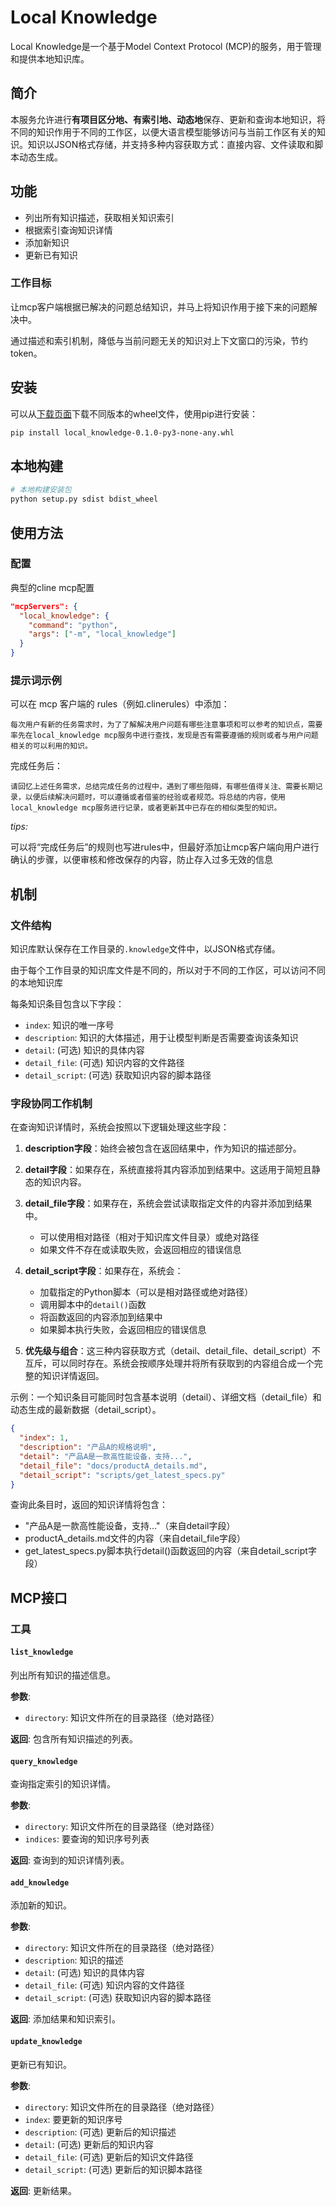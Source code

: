 # Local Knowledge

Local Knowledge是一个基于Model Context Protocol (MCP)的服务，用于管理和提供本地知识库。

## 简介

本服务允许进行**有项目区分地、有索引地、动态地**保存、更新和查询本地知识，将不同的知识作用于不同的工作区，以便大语言模型能够访问与当前工作区有关的知识。知识以JSON格式存储，并支持多种内容获取方式：直接内容、文件读取和脚本动态生成。

## 功能

- 列出所有知识描述，获取相关知识索引
- 根据索引查询知识详情
- 添加新知识
- 更新已有知识

### 工作目标

让mcp客户端根据已解决的问题总结知识，并马上将知识作用于接下来的问题解决中。

通过描述和索引机制，降低与当前问题无关的知识对上下文窗口的污染，节约token。


## 安装

可以从[下载页面](https://github.com/RedSiamese/local-knowledge-mcp/releases/)下载不同版本的wheel文件，使用pip进行安装：

```bash
pip install local_knowledge-0.1.0-py3-none-any.whl
```


## 本地构建

```bash
# 本地构建安装包
python setup.py sdist bdist_wheel
```


## 使用方法

### 配置

典型的cline mcp配置

```json
"mcpServers": {
  "local_knowledge": {
    "command": "python",
    "args": ["-m", "local_knowledge"]
  }
}
```

### 提示词示例
可以在 mcp 客户端的 rules（例如.clinerules）中添加：
``` 
每次用户有新的任务需求时，为了了解解决用户问题有哪些注意事项和可以参考的知识点，需要率先在local_knowledge mcp服务中进行查找，发现是否有需要遵循的规则或者与用户问题相关的可以利用的知识。
```
完成任务后：
```
请回忆上述任务需求，总结完成任务的过程中，遇到了哪些阻碍，有哪些值得关注、需要长期记录，以便后续解决问题时，可以遵循或者借鉴的经验或者规范。将总结的内容，使用local_knowledge mcp服务进行记录，或者更新其中已存在的相似类型的知识。
```

*tips:*

可以将“完成任务后”的规则也写进rules中，但最好添加让mcp客户端向用户进行确认的步骤，以便审核和修改保存的内容，防止存入过多无效的信息


## 机制

### 文件结构

知识库默认保存在工作目录的`.knowledge`文件中，以JSON格式存储。

由于每个工作目录的知识库文件是不同的，所以对于不同的工作区，可以访问不同的本地知识库

每条知识条目包含以下字段：

- `index`: 知识的唯一序号
- `description`: 知识的大体描述，用于让模型判断是否需要查询该条知识
- `detail`: (可选) 知识的具体内容
- `detail_file`: (可选) 知识内容的文件路径
- `detail_script`: (可选) 获取知识内容的脚本路径

### 字段协同工作机制

在查询知识详情时，系统会按照以下逻辑处理这些字段：

1. **description字段**：始终会被包含在返回结果中，作为知识的描述部分。

2. **detail字段**：如果存在，系统直接将其内容添加到结果中。这适用于简短且静态的知识内容。

3. **detail_file字段**：如果存在，系统会尝试读取指定文件的内容并添加到结果中。
   - 可以使用相对路径（相对于知识库文件目录）或绝对路径
   - 如果文件不存在或读取失败，会返回相应的错误信息

4. **detail_script字段**：如果存在，系统会：
   - 加载指定的Python脚本（可以是相对路径或绝对路径）
   - 调用脚本中的`detail()`函数
   - 将函数返回的内容添加到结果中
   - 如果脚本执行失败，会返回相应的错误信息

5. **优先级与组合**：这三种内容获取方式（detail、detail_file、detail_script）不互斥，可以同时存在。系统会按顺序处理并将所有获取到的内容组合成一个完整的知识详情返回。

示例：一个知识条目可能同时包含基本说明（detail）、详细文档（detail_file）和动态生成的最新数据（detail_script）。

```json
{
  "index": 1,
  "description": "产品A的规格说明",
  "detail": "产品A是一款高性能设备，支持...",
  "detail_file": "docs/productA_details.md",
  "detail_script": "scripts/get_latest_specs.py"
}
```

查询此条目时，返回的知识详情将包含：
- "产品A是一款高性能设备，支持..."（来自detail字段）
- productA_details.md文件的内容（来自detail_file字段）
- get_latest_specs.py脚本执行detail()函数返回的内容（来自detail_script字段）


## MCP接口

### 工具

#### `list_knowledge`

列出所有知识的描述信息。

**参数**:
- `directory`: 知识文件所在的目录路径（绝对路径）

**返回**:
包含所有知识描述的列表。

#### `query_knowledge`

查询指定索引的知识详情。

**参数**:
- `directory`: 知识文件所在的目录路径（绝对路径）
- `indices`: 要查询的知识序号列表

**返回**:
查询到的知识详情列表。

#### `add_knowledge`

添加新的知识。

**参数**:
- `directory`: 知识文件所在的目录路径（绝对路径）
- `description`: 知识的描述
- `detail`: (可选) 知识的具体内容
- `detail_file`: (可选) 知识内容的文件路径
- `detail_script`: (可选) 获取知识内容的脚本路径

**返回**:
添加结果和知识索引。

#### `update_knowledge`

更新已有知识。

**参数**:
- `directory`: 知识文件所在的目录路径（绝对路径）
- `index`: 要更新的知识序号
- `description`: (可选) 更新后的知识描述
- `detail`: (可选) 更新后的知识内容
- `detail_file`: (可选) 更新后的知识文件路径
- `detail_script`: (可选) 更新后的知识脚本路径

**返回**:
更新结果。

